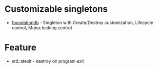 # Customizable singletons
* [foundationdb](https://github.com/apple/foundationdb/blob/main/flow/include/flow/singleton.h) - Singleton with Create/Destroy customization, Lifecycle control, Mutex locking control

# Feature
* std::atexit - destroy on program exit

